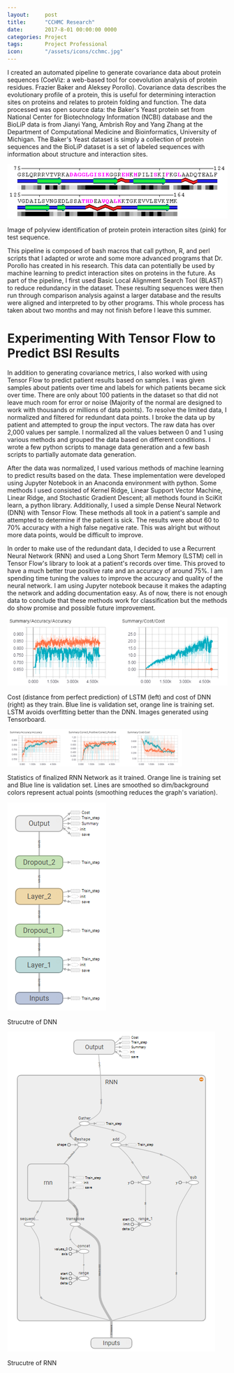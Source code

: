 ```yaml
---
layout:     post
title:      "CCHMC Research"
date:       2017-8-01 00:00:00 0000
categories: Project
tags:       Project Professional
icon:       "/assets/icons/cchmc.jpg"
---
```

I created an automated pipeline to generate covariance data about protein sequences (CoeViz: a web-based tool for coevolution analysis of protein residues. Frazier Baker and Aleksey Porollo). Covariance data describes the evolutionary profile of a protein, this is useful for determining interaction sites on proteins and relates to protein folding and function. The data processed was open source data: the Baker's Yeast protein set from National Center for Biotechnology Information (NCBI) database and the BioLiP data is from Jianyi Yang, Ambrish Roy and Yang Zhang at the Department of Computational Medicine and Bioinformatics, University of Michigan. The Baker's Yeast dataset is simply a collection of protein sequences and the BioLiP dataset is a set of labeled sequences with information about structure and interaction sites.

![Polyview Render](/assets/projects/cchmc-2017/cchmc-1.png)

Image of polyview identification of protein protein interaction sites (pink) for test sequence.

This pipeline is composed of bash macros that call python, R, and perl scripts that I adapted or wrote and some more advanced programs that Dr. Porollo has created in his research. This data can potentially be used by machine learning to predict interaction sites on proteins in the future. As part of the pipeline, I first used Basic Local Alignment Search Tool (BLAST) to reduce redundancy in the dataset. These resulting sequences were then run through comparison analysis against a larger database and the results were aligned and interpreted to by other programs. This whole process has taken about two months and may not finish before I leave this summer.

# Experimenting With Tensor Flow to Predict BSI Results

In addition to generating covariance metrics, I also worked with using Tensor Flow to predict patient results based on samples. I was given samples about patients over time and labels for which patients became sick over time. There are only about 100 patients in the dataset so that did not leave much room for error or noise (Majority of the normal are designed to work with thousands or millions of data points). To resolve the limited data, I normalized and filtered for redundant data points. I broke the data up by patient and attempted to group the input vectors. The raw data has over 2,000 values per sample. I normalized all the values between 0 and 1 using various methods and grouped the data based on different conditions. I wrote a few python scripts to manage data generation and a few bash scripts to partially automate data generation.

After the data was normalized, I used various methods of machine learning to predict results based on the data. These implementation were developed using Jupyter Notebook in an Anaconda environment with python. Some methods I used consisted of Kernel Ridge, Linear Support Vector Machine, Linear Ridge, and Stochastic Gradient Descent; all methods found in SciKit learn, a python library. Additionally, I used a simple Dense Neural Network (DNN) with Tensor Flow. These methods all took in a patient's sample and attempted to determine if the patient is sick. The results were about 60 to 70% accuracy with a high false negative rate. This was alright but without more data points, would be difficult to improve.

In order to make use of the redundant data, I decided to use a Recurrent Neural Network (RNN) and used a Long Short Term Memory (LSTM) cell in Tensor Flow's library to look at a patient's records over time. This proved to have a much better true positive rate and an accuracy of around 75%. I am spending time tuning the values to improve the accuracy and quality of the neural network. I am using Jupyter notebook because it makes the adapting the network and adding documentation easy. As of now, there is not enough data to conclude that these methods work for classification but the methods do show promise and possible future improvement.

![DNN Learning Graphs](/assets/projects/cchmc-2017/cchmc-2.png)

Cost (distance from perfect prediction) of LSTM (left) and cost of DNN (right) as they train. Blue line is validation set, orange line is training set. LSTM avoids overfitting better than the DNN. Images generated using Tensorboard.

![RNN Learning Graphs](/assets/projects/cchmc-2017/cchmc-3.png)

Statistics of finalized RNN Network as it trained. Orange line is training set and Blue line is validation set. Lines are smoothed so dim/background colors represent actual points (smoothing reduces the graph's variation).

![DNN Layout](/assets/projects/cchmc-2017/cchmc-4.png)

Strucutre of DNN

![RNN Layout](/assets/projects/cchmc-2017/cchmc-5.png)

Strucutre of RNN